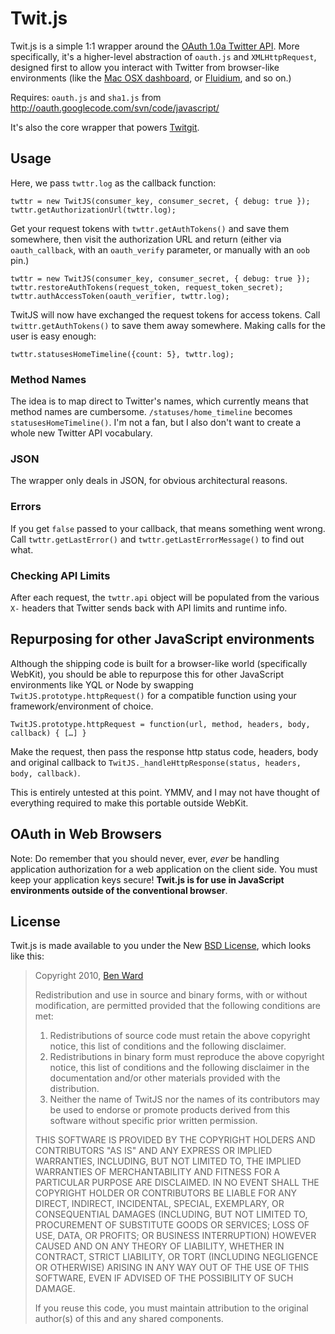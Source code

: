 # Twit.js

Twit.js is a simple 1:1 wrapper around the [OAuth 1.0a Twitter API](http://dev.twitter.com/doc). More specifically, it's a higher-level abstraction of `oauth.js` and `XMLHttpRequest`, designed first to allow you interact with Twitter from browser-like environments (like the [Mac OSX dashboard](http://developer.apple.com/macosx/dashboard.html), or [Fluidium](http://fluidium.org/), and so on.)

Requires: `oauth.js` and `sha1.js` from <http://oauth.googlecode.com/svn/code/javascript/>

It's also the core wrapper that powers [Twitgit](http://twitgit.benapps.net).

## Usage

Here, we pass `twttr.log` as the callback function:

    twttr = new TwitJS(consumer_key, consumer_secret, { debug: true });
    twttr.getAuthorizationUrl(twttr.log);

Get your request tokens with `twttr.getAuthTokens()` and save them somewhere, then visit the authorization URL and return (either via `oauth_callback`, with an `oauth_verify` parameter, or manually with an `oob` pin.)

    twttr = new TwitJS(consumer_key, consumer_secret, { debug: true });
    twttr.restoreAuthTokens(request_token, request_token_secret);
    twttr.authAccessToken(oauth_verifier, twttr.log);

TwitJS will now have exchanged the request tokens for access tokens. Call `twittr.getAuthTokens()` to save them away somewhere. Making calls for the user is easy enough:

    twttr.statusesHomeTimeline({count: 5}, twttr.log);

### Method Names

The idea is to map direct to Twitter's names, which currently means that method names are cumbersome. `/statuses/home_timeline` becomes `statusesHomeTimeline()`. I'm not a fan, but I also don't want to create a whole new Twitter API vocabulary.

### JSON

The wrapper only deals in JSON, for obvious architectural reasons.

### Errors

If you get `false` passed to your callback, that means something went wrong. Call `twttr.getLastError()` and `twttr.getLastErrorMessage()` to find out what.

### Checking API Limits

After each request, the `twttr.api` object will be populated from the various `X-` headers that Twitter sends back with API limits and runtime info.

## Repurposing for other JavaScript environments

Although the shipping code is built for a browser-like world (specifically WebKit), you should be able to repurpose this for other JavaScript environments like YQL or Node by swapping `TwitJS.prototype.httpRequest()` for a compatible function using your framework/environment of choice.

    TwitJS.prototype.httpRequest = function(url, method, headers, body, callback) { […] }

Make the request, then pass the response http status code, headers, body and original callback to `TwitJS._handleHttpResponse(status, headers, body, callback)`.

This is entirely untested at this point. YMMV, and I may not have thought of everything required to make this portable outside WebKit.

## OAuth in Web Browsers

Note: Do remember that you should never, ever, _ever_ be handling application authorization for a web application on the client side. You must keep your application keys secure! **Twit.js is for use in JavaScript environments outside of the conventional browser**.

## License

Twit.js is made available to you under the New [BSD License](http://www.linfo.org/bsdlicense.html), which looks like this:

> Copyright 2010, [Ben Ward](http://benward.me)
>
> Redistribution and use in source and binary forms, with or without
> modification, are permitted provided that the following conditions are met:
>
> 1. Redistributions of source code must retain the above copyright notice, this list of conditions and the following disclaimer.
> 2. Redistributions in binary form must reproduce the above copyright notice,
> this list of conditions and the following disclaimer in the documentation
> and/or other materials provided with the distribution.
> 3. Neither the name of TwitJS nor the names of its contributors
> may be used to endorse or promote products derived from this software
> without specific prior written permission.
>
> THIS SOFTWARE IS PROVIDED BY THE COPYRIGHT HOLDERS AND CONTRIBUTORS "AS IS"
> AND ANY EXPRESS OR IMPLIED WARRANTIES, INCLUDING, BUT NOT LIMITED TO, THE
> IMPLIED WARRANTIES OF MERCHANTABILITY AND FITNESS FOR A PARTICULAR PURPOSE
> ARE DISCLAIMED. IN NO EVENT SHALL THE COPYRIGHT HOLDER OR CONTRIBUTORS BE
> LIABLE FOR ANY DIRECT, INDIRECT, INCIDENTAL, SPECIAL, EXEMPLARY, OR
> CONSEQUENTIAL DAMAGES (INCLUDING, BUT NOT LIMITED TO, PROCUREMENT OF
> SUBSTITUTE GOODS OR SERVICES; LOSS OF USE, DATA, OR PROFITS; OR BUSINESS
> INTERRUPTION) HOWEVER CAUSED AND ON ANY THEORY OF LIABILITY, WHETHER IN
> CONTRACT, STRICT LIABILITY, OR TORT (INCLUDING NEGLIGENCE OR OTHERWISE)
> ARISING IN ANY WAY OUT OF THE USE OF THIS SOFTWARE, EVEN IF ADVISED OF THE
> POSSIBILITY OF SUCH DAMAGE.
>
> If you reuse this code, you must maintain attribution to the original
> author(s) of this and any shared components.
